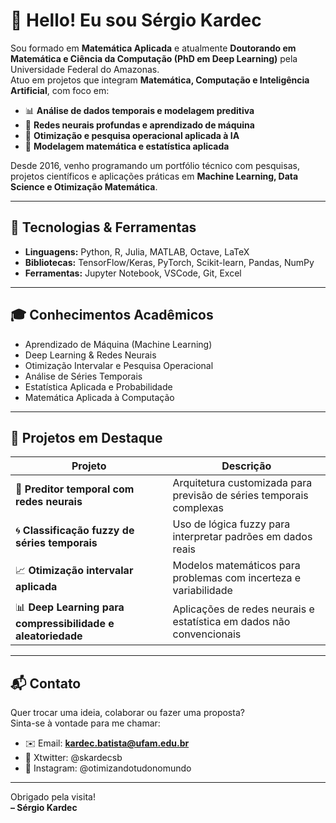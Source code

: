 # 👋 Hello! Eu sou Sérgio Kardec

Sou formado em **Matemática Aplicada** e atualmente **Doutorando em Matemática e Ciência da Computação (PhD em Deep Learning)** pela Universidade Federal do Amazonas.  
Atuo em projetos que integram **Matemática, Computação e Inteligência Artificial**, com foco em:

- 📊 **Análise de dados temporais e modelagem preditiva**
- 🧠 **Redes neurais profundas e aprendizado de máquina**
- 🤖 **Otimização e pesquisa operacional aplicada à IA**
- 🔬 **Modelagem matemática e estatística aplicada**

Desde 2016, venho programando um portfólio técnico com pesquisas, projetos científicos e aplicações práticas em **Machine Learning, Data Science e Otimização Matemática**.

---

## 🚀 Tecnologias & Ferramentas

- **Linguagens:** Python, R, Julia, MATLAB, Octave, LaTeX  
- **Bibliotecas:** TensorFlow/Keras, PyTorch, Scikit-learn, Pandas, NumPy  
- **Ferramentas:** Jupyter Notebook, VSCode, Git, Excel  

---

## 🎓 Conhecimentos Acadêmicos

- Aprendizado de Máquina (Machine Learning)  
- Deep Learning & Redes Neurais  
- Otimização Intervalar e Pesquisa Operacional  
- Análise de Séries Temporais  
- Estatística Aplicada e Probabilidade  
- Matemática Aplicada à Computação  

---

## 📌 Projetos em Destaque

| Projeto | Descrição |
|---------|-----------|
| 🔮 **Preditor temporal com redes neurais** | Arquitetura customizada para previsão de séries temporais complexas |
| 🌀 **Classificação fuzzy de séries temporais** | Uso de lógica fuzzy para interpretar padrões em dados reais |
| 📈 **Otimização intervalar aplicada** | Modelos matemáticos para problemas com incerteza e variabilidade |
| 📊 **Deep Learning para compressibilidade e aleatoriedade** | Aplicações de redes neurais e estatística em dados não convencionais |

---

## 📬 Contato

Quer trocar uma ideia, colaborar ou fazer uma proposta?  
Sinta-se à vontade para me chamar:

- ✉️ Email: **kardec.batista@ufam.edu.br**  
- 💼 Xtwitter: @skardecsb
- 🚀 Instagram: @otimizandotudonomundo

---

Obrigado pela visita!  
**– Sérgio Kardec**
